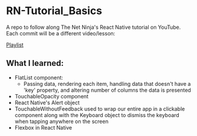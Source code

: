 # RN-Tutorial_Basics

A repo to follow along The Net Ninja's React Native tutorial on YouTube. Each commit will be a different video/lesson:

[Playlist](https://www.youtube.com/playlist?list=PL4cUxeGkcC9ixPU-QkScoRBVxtPPzVjrQ)

## What I learned:

- FlatList component:
  - Passing data, rendering each item, handling data that doesn't have a 'key' property, and altering number of columns the data is presented
- TouchableOpacity component
- React Native's Alert object
- TouchableWithoutFeedback used to wrap our entire app in a clickable component along with the Keyboard object to dismiss the keyboard when tapping anywhere on the screen
- Flexbox in React Native
